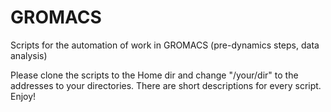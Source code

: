 # GROMACS
Scripts for the automation of work in GROMACS (pre-dynamics steps, data analysis)

Please clone the scripts to the Home dir and change "/your/dir" to the addresses to your directories. 
There are short descriptions for every script. 
Enjoy!
